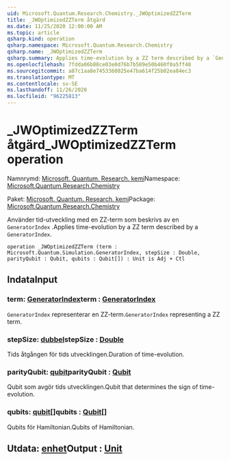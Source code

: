 ```yaml
---
uid: Microsoft.Quantum.Research.Chemistry._JWOptimizedZZTerm
title: _JWOptimizedZZTerm åtgärd
ms.date: 11/25/2020 12:00:00 AM
ms.topic: article
qsharp.kind: operation
qsharp.namespace: Microsoft.Quantum.Research.Chemistry
qsharp.name: _JWOptimizedZZTerm
qsharp.summary: Applies time-evolution by a ZZ term described by a `GeneratorIndex`.
ms.openlocfilehash: 7fdda06b88ce03e0d76b7b589e50b460f0a5ff48
ms.sourcegitcommit: a87c1aa8e7453360025e47ba614f25b02ea84ec3
ms.translationtype: MT
ms.contentlocale: sv-SE
ms.lasthandoff: 11/26/2020
ms.locfileid: "96225813"
---
```

# <a name="_jwoptimizedzzterm-operation"></a><span data-ttu-id="d0807-102">_JWOptimizedZZTerm åtgärd</span><span class="sxs-lookup"><span data-stu-id="d0807-102">_JWOptimizedZZTerm operation</span></span>

<span data-ttu-id="d0807-103">Namnrymd: [Microsoft. Quantum. Research. kemi](xref:Microsoft.Quantum.Research.Chemistry)</span><span class="sxs-lookup"><span data-stu-id="d0807-103">Namespace: [Microsoft.Quantum.Research.Chemistry](xref:Microsoft.Quantum.Research.Chemistry)</span></span>

<span data-ttu-id="d0807-104">Paket: [Microsoft. Quantum. Research. kemi](https://nuget.org/packages/Microsoft.Quantum.Research.Chemistry)</span><span class="sxs-lookup"><span data-stu-id="d0807-104">Package: [Microsoft.Quantum.Research.Chemistry](https://nuget.org/packages/Microsoft.Quantum.Research.Chemistry)</span></span>


<span data-ttu-id="d0807-105">Använder tid-utveckling med en ZZ-term som beskrivs av en `GeneratorIndex` .</span><span class="sxs-lookup"><span data-stu-id="d0807-105">Applies time-evolution by a ZZ term described by a `GeneratorIndex`.</span></span>

```qsharp
operation _JWOptimizedZZTerm (term : Microsoft.Quantum.Simulation.GeneratorIndex, stepSize : Double, parityQubit : Qubit, qubits : Qubit[]) : Unit is Adj + Ctl
```


## <a name="input"></a><span data-ttu-id="d0807-106">Indata</span><span class="sxs-lookup"><span data-stu-id="d0807-106">Input</span></span>

### <a name="term--generatorindex"></a><span data-ttu-id="d0807-107">term: [GeneratorIndex](xref:Microsoft.Quantum.Simulation.GeneratorIndex)</span><span class="sxs-lookup"><span data-stu-id="d0807-107">term : [GeneratorIndex](xref:Microsoft.Quantum.Simulation.GeneratorIndex)</span></span>

<span data-ttu-id="d0807-108">`GeneratorIndex` representerar en ZZ-term.</span><span class="sxs-lookup"><span data-stu-id="d0807-108">`GeneratorIndex` representing a ZZ term.</span></span>


### <a name="stepsize--double"></a><span data-ttu-id="d0807-109">stepSize: [dubbel](xref:microsoft.quantum.lang-ref.double)</span><span class="sxs-lookup"><span data-stu-id="d0807-109">stepSize : [Double](xref:microsoft.quantum.lang-ref.double)</span></span>

<span data-ttu-id="d0807-110">Tids åtgången för tids utvecklingen.</span><span class="sxs-lookup"><span data-stu-id="d0807-110">Duration of time-evolution.</span></span>


### <a name="parityqubit--qubit"></a><span data-ttu-id="d0807-111">parityQubit: [qubit](xref:microsoft.quantum.lang-ref.qubit)</span><span class="sxs-lookup"><span data-stu-id="d0807-111">parityQubit : [Qubit](xref:microsoft.quantum.lang-ref.qubit)</span></span>

<span data-ttu-id="d0807-112">Qubit som avgör tids utvecklingen.</span><span class="sxs-lookup"><span data-stu-id="d0807-112">Qubit that determines the sign of time-evolution.</span></span>


### <a name="qubits--qubit"></a><span data-ttu-id="d0807-113">qubits: [qubit](xref:microsoft.quantum.lang-ref.qubit)[]</span><span class="sxs-lookup"><span data-stu-id="d0807-113">qubits : [Qubit](xref:microsoft.quantum.lang-ref.qubit)[]</span></span>

<span data-ttu-id="d0807-114">Qubits för Hamiltonian.</span><span class="sxs-lookup"><span data-stu-id="d0807-114">Qubits of Hamiltonian.</span></span>



## <a name="output--unit"></a><span data-ttu-id="d0807-115">Utdata: [enhet](xref:microsoft.quantum.lang-ref.unit)</span><span class="sxs-lookup"><span data-stu-id="d0807-115">Output : [Unit](xref:microsoft.quantum.lang-ref.unit)</span></span>

